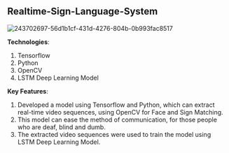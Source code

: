 ## Realtime-Sign-Language-System
![243702697-56d1b1cf-431d-4276-804b-0b993fac8517](https://github.com/Ashutosh0120/Realtime-Sign-Language-System/assets/24804042/540e5563-480f-4e0d-b252-5d8bb8d1b0f0)
<br>

**Technologies**:
1) Tensorflow
2) Python
3) OpenCV
4) LSTM Deep Learning Model

**Key Features**:

1) Developed a model using Tensorflow and Python, which can extract real-time video sequences, using OpenCV for Face and Sign Matching. <br>
2) This model can ease the method of communication, for those people who are deaf, blind and dumb. <br>
3) The extracted video sequences were used to train the model using LSTM Deep Learning Model. <br>
